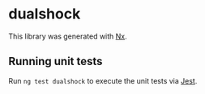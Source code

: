 # dualshock

This library was generated with [Nx](https://nx.dev).

## Running unit tests

Run `ng test dualshock` to execute the unit tests via [Jest](https://jestjs.io).
